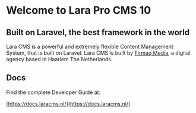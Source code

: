 
# Welcome to Lara Pro CMS 10

## Built on Laravel, the best framework in the world

Lara CMS is a powerful and extremely flexible Content Management System, that is built on Laravel. Lara CMS is built by [Firmaq Media](https://www.firmaq.nl/nl), a digital agency based in Haarlem The Netherlands.

## Docs

Find the complete Developer Guide at:

[https://docs.laracms.nl/](https://docs.laracms.nl/)
    